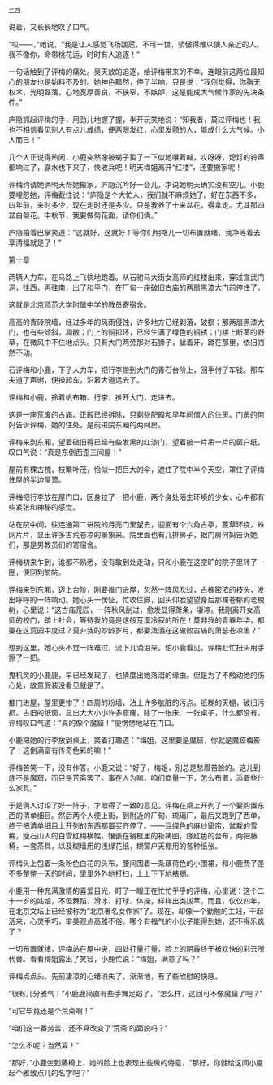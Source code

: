     二四 

   说着，又长长地叹了口气。

   “哎——，”她说，“我是让人感觉飞扬跋扈，不可一世，骄傲得难以使人亲近的人。我不像你，命带桃花运，时时有人追逐！”

   一句话触到了评梅的痛处。吴天放的追逐，给评梅带来的不幸，连眼前这两位最知心的朋友也是始料不及的。她神色黯然，停了半响，只是说：“我倒觉得，你胸无权术，光明磊落，心地宽厚善良，不狭窄，不嫉妒，这是能成大气候作家的先决条件。”

   庐隐抓起评梅的手，用劲儿地握了握，半开玩笑地说：“知我者，莫过评梅也！我也不相信看见别人有点儿成绩，便两眼发红，心里发颤的人，能成什么大气候。小人而已！”

   几个人正说得热闹，小鹿突然像被蝎子蜇了一下似地嚷着喊，哎呀呀，熄灯的铃声都响过了，露水也下来了，快收兵吧！明天梅姐离开“红楼”，还要搬家呢！

   评梅约请她俩明天帮她搬家，庐隐沉吟好一会儿，才说她明天确实没有空儿。小鹿要埋怨她，评梅截住说：“庐隐是个大忙人，我们就不麻烦她了。好在东西不多，四年前，来时多少，现在走时还是多少。只是我养了十来盆花，得拿走。尤其那四盆白菊花。中秋节，我要做菊花面，请你们俩。”

   庐隐拍着巴掌笑道：“这就好，这就好！等你们明咯儿一切布置就绪，我净等着去享清福就是了！”

   第十章

   两辆人力车，在马路上飞快地跑着。从石驸马大街女高师的红楼出来，穿过宣武门洞，往西，再往南，出了和平门，在厂甸一座破旧古庙的两扇黑漆大门前停住了。

   这就是北京师范大学附属中学的教员寄宿舍。

   高高的青砖院墙，经过多年的风雨侵蚀，许多地方已经剥落，破损；那两扇黑漆大门，也有些倾斜，凋敝；门上的铜扣环，已经生满了绿色的铜锈；门楼上断茎的野草，在微风中不住地点头。只有大门两旁那对石狮子，龇着牙，蹲在那里，依旧岿然不动。

   石评梅和小鹿，下了人力车，把行李搬到大门的青石台阶上，回手付了车钱。那车夫道了声谢，便操起车，沿着大道远去了。

   评梅和小鹿，拎着帆布箱、行李，推开大门，走进去。

   这是一座荒废的古庙。正殿已经拆除，只剩些配殿和早年间僧人的住房。门房的何妈告诉评梅，她的住处，是前进院东厢的两间房。

   评梅来到东厢，望着破旧得已经有些发黑的红漆门，望着披一片吊一片的窗户纸，叹口气说：“真是东倒西歪三间屋！”

   屋前有棵古槐，枝繁叶茂，恰似一把巨大的伞，遮住了院中半个天空，罩住了评梅住屋的半边屋顶。

   评梅把行李放在屋门口，回身拉了一把小鹿，两个身处陌生环境的少女，心中都有些紧张和神秘的感觉。

   站在院中间，往连通第二进院的月亮门里望去，迎面有个六角古亭，蔓草环绕，蛛网片片，显出许多古荒苍凉的景象来。院里面也有几排房子，据门房何妈告诉她们，那是男教员们的寄宿舍。

   评梅初来乍到，谁都不熟悉，没有敢到处走动，只和小鹿在这空旷的院子里转了一圈，便回到前院。

   评梅来到东厢，迈上台阶，刚要推门进屋，忽然一阵风吹过，古槐密浓的枝头，发出呼呼的一阵响动。她心头一愣怔，忙收住脚，回头仰脸望望身后那棵苍郁的老槐树，心里说：“这古庙荒园，一阵秋风刮过，愈发显得萧条，凄凉。我刚离开女高师的校门，踏上社会，等待我的竟是这般荒漠冷寂的所在！莫非我的青春年华，都要在这荒园中度过？莫非我的妙龄岁月，都要泼洒在这破败古庙的萧瑟苍凉里？”

   想到这里，她心头不觉一阵难过，流下几滴泪来。怕小鹿看见，评梅赶忙扭头用手擦了一把。

   鬼机灵的小鹿鹿，早已经发现了，也猜度出她落泪的缘由。但是为了不触动她的伤心处，故意假装没看见就是了。

   推门进屋，屋里更惨了！四周的粉墙，沾上许多肮脏的污点。纸糊的天棚，破旧污损。古旧的纸窗，显出大大小小许多窟窿，除了一张床、一张桌子，什么都没有。评梅叹口气道：“真的像个魔窟！”便愣愣地站在门口。

   小鹿把她的行李放到桌上，笑着打趣道：“梅姐，这里要是魔窟，你就是魔窟梅影了！这倒满富有传奇色彩的嘛！”

   评梅苦笑一下，没有作答。小鹿又说：“好了，梅姐，别总是愁眉苦脸的。这儿到底不是魔窟，而只是荒斋罢了。事在人为嘛，咱们商量一下，怎么布置，添置些什么家具。”

   于是俩人讨论了好一阵子，才取得了一致的意见。评梅在桌上开列了一个要购置东西的清单细目。然后两个人便上街，到附近的厂甸、琉璃厂，最后又跑到了西单，终于把清单细目上开列的东西都置买齐停了。——豆绿色的麻纱窗帘，盆栽的雪梅，瘦石山人的白雪红梅横幅，镶嵌在镜框里的祈祷图，绦红色的台布，两把藤椅，一套茶具，以及糊墙用的浅绿花纸，糊窗户天棚用的各种纸张。

   评梅头上包着一条粉色白花的头布，腰间围着一条藕荷色的小围裙，和小鹿费了差不多整整一天的时间，里里外外地打扫，上上下下地裱糊。

   小鹿用一种充满激情的喜爱目光，盯了一眼正在忙忙乎乎的评梅，心里说：这个二十一岁的姑娘，不但舞蹈、滑冰、打球、体操，样样出类拔萃。而且，仅仅四年，在北京文坛上已经被称为“北京著名女作家”了。现在，却像一个勤勉的主妇，干起活来，心灵手巧，审美观点高雅不俗。哪个有福气的小伙子能得到她，还不得乐疯了？

   一切布置就绪，评梅站在屋中央，四处打量打量，脸上的阴霾终于被欢快的彩云所代替。看看梅姐露出了笑容，小鹿忙说：“梅姐，满意了吗？”

   评梅点点头。先前凄凉的心绪消失了，渐渐地，有了些欣慰的快感。

   “很有几分雅气！”小鹿鹿简直有些手舞足蹈了，“怎么样，这回可不像魔窟了吧？”

   “可它毕竟还是个荒斋啊！”

   “咱们这一番劳苦，还不算改变了‘荒斋’的面貌吗？”

   “怎么不呢？当然算！”

   “那好，”小鹿坐到藤椅上，她的脸上也表现出些微的倦意，“那好，你就给这间小屋起个雅致点儿的名字吧？”

